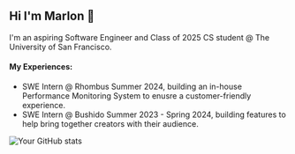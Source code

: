 ## Hi I'm Marlon 👋

I'm an aspiring Software Engineer and Class of 2025 CS student @ The University of San Francisco.

#### My Experiences:

* SWE Intern @ Rhombus Summer 2024, building an in-house Performance Monitoring System to enusre a customer-friendly experience. 
* SWE Intern @ Bushido Summer 2023 - Spring 2024, building features to help bring together creators with their audience.

![Your GitHub stats](https://github-readme-stats.vercel.app/api?username=MarlonBair&show_icons=true&theme=radical)

<!--
**MarlonBair/MarlonBair** is a ✨ _special_ ✨ repository because its `README.md` (this file) appears on your GitHub profile.

Here are some ideas to get you started:

- 🔭 I’m currently working on ...
- 🌱 I’m currently learning ...
- 👯 I’m looking to collaborate on ...
- 🤔 I’m looking for help with ...
- 💬 Ask me about ...
- 📫 How to reach me: ...
- 😄 Pronouns: ...
- ⚡ Fun fact: ...
-->
